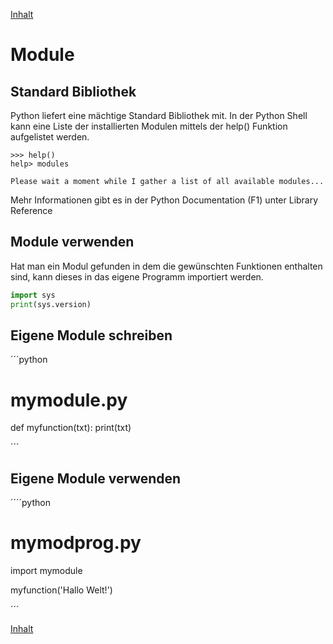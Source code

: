[Inhalt](../agenda.md)

# Module


## Standard Bibliothek
Python liefert eine mächtige Standard Bibliothek mit. In der Python Shell kann eine Liste der
installierten Modulen mittels der help() Funktion aufgelistet werden.

```idle
>>> help()
help> modules

Please wait a moment while I gather a list of all available modules...

```

Mehr Informationen gibt es in der Python Documentation (F1) unter Library Reference


## Module verwenden
Hat man ein Modul gefunden in dem die gewünschten Funktionen enthalten sind, kann dieses in das eigene
Programm importiert werden.

```python
import sys
print(sys.version)

```


## Eigene Module schreiben

´´´python
# mymodule.py

def myfunction(txt):
  print(txt)
  
´´´


## Eigene Module verwenden

´´´´python
# mymodprog.py

import mymodule

myfunction('Hallo Welt!')

´´´

[Inhalt](../agenda.md)
